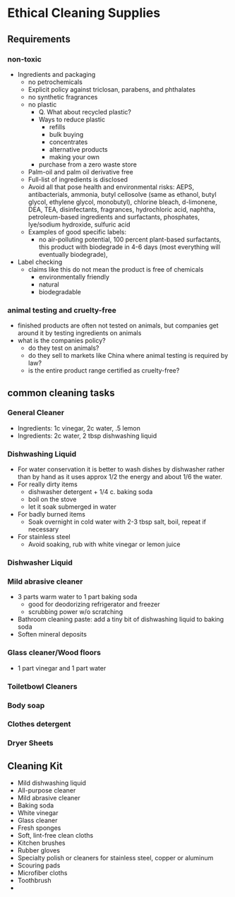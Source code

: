 # Ethical Cleaning Supplies

## Requirements

### non-toxic

* Ingredients and packaging
  * no petrochemicals
  * Explicit policy against triclosan, parabens, and phthalates
  * no synthetic fragrances
  * no plastic 
    * Q. What about recycled plastic?
    * Ways to reduce plastic
      * refills
      * bulk buying
      * concentrates
      * alternative products
      * making your own
    * purchase from a zero waste store
  * Palm-oil and palm oil derivative free
  * Full-list of ingredients is disclosed
  * Avoid all that pose health and environmental risks: AEPS, antibacterials, ammonia, butyl cellosolve (same as ethanol, butyl glycol, ethylene glycol, monobutyl), chlorine bleach, d-limonene, DEA, TEA, disinfectants, fragrances, hydrochloric acid, naphtha, petroleum-based ingredients and surfactants, phosphates, lye/sodium hydroxide, sulfuric acid
  * Examples of good specific labels:
    * no air-polluting potential, 100 percent plant-based surfactants, this product with biodegrade in 4-6 days (most everything will eventually biodegrade), 
* Label checking
  * claims like this do not mean the product is free of chemicals
    * environmentally friendly
    * natural
    * biodegradable

### animal testing and cruelty-free

* finished products are often not tested on animals, but companies get around it by testing ingredients on animals
* what is the companies policy?
  * do they test on animals?
  * do they sell to markets like China where animal testing is required by law?
  * is the entire product range certified as cruelty-free?

## common cleaning tasks

### General Cleaner

* Ingredients: 1c vinegar, 2c water, .5 lemon
* Ingredients: 2c water, 2 tbsp dishwashing liquid

### Dishwashing Liquid

* For water conservation it is better to wash dishes by dishwasher rather than by hand as it uses approx 1/2 the energy and about 1/6 the water.
* For really dirty items
  * dishwasher detergent + 1/4 c. baking soda
  * boil on the stove 
  * let it soak submerged in water
* For badly burned items
  * Soak overnight in cold water with 2-3 tbsp salt, boil, repeat if necessary
* For stainless steel
  * Avoid soaking, rub with white vinegar or lemon juice

### Dishwasher Liquid

### Mild abrasive cleaner

* 3 parts warm water to 1 part baking soda
  * good for deodorizing refrigerator and freezer
  * scrubbing power w/o scratching
* Bathroom cleaning paste: add a tiny bit of dishwashing liquid to baking soda
* Soften mineral deposits

### Glass cleaner/Wood floors

* 1 part vinegar and 1 part water 

### Toiletbowl Cleaners

### Body soap

### Clothes detergent

### Dryer Sheets





## Cleaning Kit

* Mild dishwashing liquid
* All-purpose cleaner
* Mild abrasive cleaner
* Baking soda
* White vinegar
* Glass cleaner
* Fresh sponges
* Soft, lint-free clean cloths
* Kitchen brushes
* Rubber gloves
* Specialty polish or cleaners for stainless steel, copper or aluminum
* Scouring pads
* Microfiber cloths
* Toothbrush
* 

